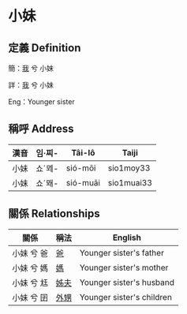 # 小妹
## 定義 Definition
簡：[我](member1.md) 兮 小妹

詳：[我](member1.md) 兮 小妹

Eng：Younger sister

## 稱呼 Address

漢音 | 임·찌- | Tâi-lô | Taiji
--- | --- | --- | --- 
小妹 | 쇼ˊᄆᆀ- | sió-mōi | sio1moy33 
小妹 | 쇼ˊ뫠- | sió-muāi | sio1muai33 


## 關係 Relationships

關係 | 稱法 | English
--- | --- | --- 
小妹 兮 爸 | [爸](member2.md) | Younger sister's father
小妹 兮 媽 | [媽](member3.md) | Younger sister's mother
小妹 兮 尪 | [姊夫](member23.md) | Younger sister's husband
小妹 兮 囝 | [外甥](member25.md) | Younger sister's children
